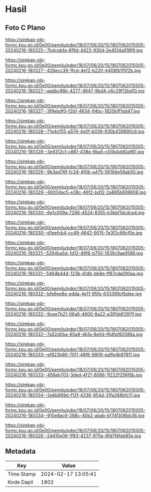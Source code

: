 # Hasil

## Foto C Plano

https://sirekap-obj-formc.kpu.go.id/0e00/pemilu/pdpr/18/07/06/20/15/1807062015005-20240216-180325--7b4cebfa-6f9d-4422-930d-2e4514a918f9.jpg

https://sirekap-obj-formc.kpu.go.id/0e00/pemilu/pdpr/18/07/06/20/15/1807062015005-20240216-180327--426ecc39-1fcd-4e12-b220-4408fb1f5f2b.jpg

https://sirekap-obj-formc.kpu.go.id/0e00/pemilu/pdpr/18/07/06/20/15/1807062015005-20240216-180327--aadbc88b-4277-4647-9bd4-c6c29f12bd10.jpg

https://sirekap-obj-formc.kpu.go.id/0e00/pemilu/pdpr/18/07/06/20/15/1807062015005-20240216-180327--3f9ebdf0-f2b1-4634-94bc-1820b1f1dd47.jpg

https://sirekap-obj-formc.kpu.go.id/0e00/pemilu/pdpr/18/07/06/20/15/1807062015005-20240216-180328--71e4cf55-a574-4e0f-b036-930b439890c6.jpg

https://sirekap-obj-formc.kpu.go.id/0e00/pemilu/pdpr/18/07/06/20/15/1807062015005-20240216-180328--3e9312c1-c881-438e-9ba5-c00b4dd0a961.jpg

https://sirekap-obj-formc.kpu.go.id/0e00/pemilu/pdpr/18/07/06/20/15/1807062015005-20240216-180329--9b3ed76f-fc34-4f0b-a475-56194e56ab50.jpg

https://sirekap-obj-formc.kpu.go.id/0e00/pemilu/pdpr/18/07/06/20/15/1807062015005-20240216-180329--49204ac5-e38c-46f2-bd12-2a885b699608.jpg

https://sirekap-obj-formc.kpu.go.id/0e00/pemilu/pdpr/18/07/06/20/15/1807062015005-20240216-180330--6e1c009a-7286-4524-8355-b3bbf1dcdce4.jpg

https://sirekap-obj-formc.kpu.go.id/0e00/pemilu/pdpr/18/07/06/20/15/1807062015005-20240216-180330--d1eefcb4-cc49-4642-9015-7e3f2c66cf0e.jpg

https://sirekap-obj-formc.kpu.go.id/0e00/pemilu/pdpr/18/07/06/20/15/1807062015005-20240216-180331--5264ba5d-1d12-46f6-b750-1839c9ae9586.jpg

https://sirekap-obj-formc.kpu.go.id/0e00/pemilu/pdpr/18/07/06/20/15/1807062015005-20240216-180331--5464b444-123b-41db-bb8e-ff87cda090aa.jpg

https://sirekap-obj-formc.kpu.go.id/0e00/pemilu/pdpr/18/07/06/20/15/1807062015005-20240216-180332--bfe6ee8e-edda-4e11-95fe-633399cfbdee.jpg

https://sirekap-obj-formc.kpu.go.id/0e00/pemilu/pdpr/18/07/06/20/15/1807062015005-20240216-180332--9cee7b21-06a8-4600-8a22-a391ddf26f1f.jpg

https://sirekap-obj-formc.kpu.go.id/0e00/pemilu/pdpr/18/07/06/20/15/1807062015005-20240216-180332--7a52d0ba-65a9-4b1a-8e0d-f6dfaf82086a.jpg

https://sirekap-obj-formc.kpu.go.id/0e00/pemilu/pdpr/18/07/06/20/15/1807062015005-20240216-180333--ef823b80-70f1-48f6-9909-eaffe4b97811.jpg

https://sirekap-obj-formc.kpu.go.id/0e00/pemilu/pdpr/18/07/06/20/15/1807062015005-20240216-180333--456eb703-3ded-4f21-8086-1f222f256f8b.jpg

https://sirekap-obj-formc.kpu.go.id/0e00/pemilu/pdpr/18/07/06/20/15/1807062015005-20240216-180334--2e6b969d-f12f-4338-954d-31fa288bfc11.jpg

https://sirekap-obj-formc.kpu.go.id/0e00/pemilu/pdpr/18/07/06/20/15/1807062015005-20240216-180334--910e8ac6-288c-40b2-abab-bf74f306bb36.jpg

https://sirekap-obj-formc.kpu.go.id/0e00/pemilu/pdpr/18/07/06/20/15/1807062015005-20240216-180326--24415e09-1f83-4237-875e-9fd7f4feb85e.jpg


## Metadata

| Key        | Value               |
| ---------- | ------------------- |
| Time Stamp | 2024-02-17 13:05:41 |
| Kode Dapil | 1802                |



